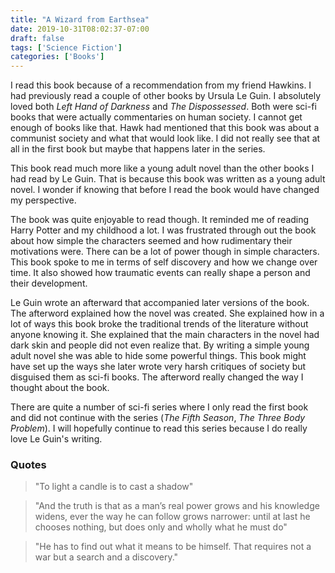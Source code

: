 ```yaml
---
title: "A Wizard from Earthsea"
date: 2019-10-31T08:02:37-07:00
draft: false
tags: ['Science Fiction']
categories: ['Books']
---
```


I read this book because of a recommendation from my friend Hawkins. I had previously read a couple of other books by Ursula Le Guin. I absolutely loved both *Left Hand of Darkness* and *The Dispossessed*. Both were sci-fi books that were actually commentaries on human society. I cannot get enough of books like that. Hawk had mentioned that this book was about a communist society and what that would look like. I did not really see that at all in the first book but maybe that happens later in the series.

This book read much more like a young adult novel than the other books I had read by Le Guin. That is because this book was written as a young adult novel. I wonder if knowing that before I read the book would have changed my perspective.

The book was quite enjoyable to read though. It reminded me of reading Harry Potter and my childhood a lot. I was frustrated through out the book about how simple the characters seemed and how rudimentary their motivations were. There can be a lot of power though in simple characters. This book spoke to me in terms of self discovery and how we change over time. It also showed how traumatic events can really shape a person and their development.

Le Guin wrote an afterward that accompanied later versions of the book. The afterword explained how the novel was created. She explained how in a lot of ways this book broke the traditional trends of the literature without anyone knowing it. She explained that the main characters in the novel had dark skin and people did not even realize that. By writing a simple young adult novel she was able to hide some powerful things. This book might have set up the ways she later wrote very harsh critiques of society but disguised them as sci-fi books. The afterword really changed the way I thought about the book.

There are quite a number of sci-fi series where I only read the first book and did not continue with the series (*The Fifth Season*, *The Three Body Problem*). I will hopefully continue to read this series because I do really love Le Guin's writing.

### Quotes

> "To light a candle is to cast a shadow"


<!-- -->

> "And the truth is that as a man’s real power grows and his knowledge widens, ever the way he can follow grows
narrower: until at last he chooses nothing, but does only and wholly what he must do"


<!-- -->

> "He has to find out what it means to be himself. That requires not a war but a search and a discovery."


<!-- -->
